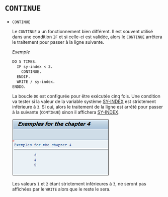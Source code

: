 # **`CONTINUE`**

- `CONTINUE`

  Le `CONTINUE` a un fonctionnement bien différent. Il est souvent utilisé dans une condition `IF` et si celle-ci est validée, alors le `CONTINUE` arrêtera le traitement pour passer à la ligne suivante.

  _Exemple_

  ```JS
  DO 5 TIMES.
    IF sy-index < 3.
      CONTINUE.
    ENDIF.
    WRITE / sy-index.
  ENDDO.
  ```

  La boucle `DO` est configurée pour être exécutée cinq fois. Une condition va tester si la valeur de la variable système [SY-INDEX](../99_Help/02_SY-SYSTEM.md) est strictement inférieure à `3`. Si oui, alors le traitement de la ligne est arrêté pour passer à la suivante (`CONTINUE`) sinon il affichera [SY-INDEX](../99_Help/02_SY-SYSTEM.md).

  ![](../99%20-%20Ressources/03_Boucles%20-%2004%20-%2001.png)

  Les valeurs `1` et `2` étant strictement inférieures à `3`, ne seront pas affichées par le `WRITE` alors que le reste le sera.
